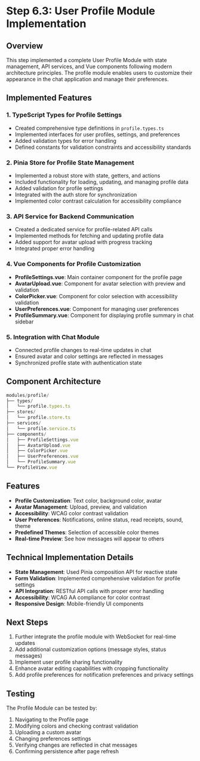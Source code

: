 # Step 6.3: User Profile Module Implementation

## Overview

This step implemented a complete User Profile Module with state management, API services, and Vue components following modern architecture principles. The profile module enables users to customize their appearance in the chat application and manage their preferences.

## Implemented Features

### 1. TypeScript Types for Profile Settings

- Created comprehensive type definitions in `profile.types.ts`
- Implemented interfaces for user profiles, settings, and preferences
- Added validation types for error handling
- Defined constants for validation constraints and accessibility standards

### 2. Pinia Store for Profile State Management

- Implemented a robust store with state, getters, and actions
- Included functionality for loading, updating, and managing profile data
- Added validation for profile settings
- Integrated with the auth store for synchronization
- Implemented color contrast calculation for accessibility compliance

### 3. API Service for Backend Communication

- Created a dedicated service for profile-related API calls
- Implemented methods for fetching and updating profile data
- Added support for avatar upload with progress tracking
- Integrated proper error handling

### 4. Vue Components for Profile Customization

- **ProfileSettings.vue**: Main container component for the profile page
- **AvatarUpload.vue**: Component for avatar selection with preview and validation
- **ColorPicker.vue**: Component for color selection with accessibility validation
- **UserPreferences.vue**: Component for managing user preferences
- **ProfileSummary.vue**: Component for displaying profile summary in chat sidebar

### 5. Integration with Chat Module

- Connected profile changes to real-time updates in chat
- Ensured avatar and color settings are reflected in messages
- Synchronized profile state with authentication state

## Component Architecture

```typescript
modules/profile/
├── types/
│   └── profile.types.ts
├── stores/
│   └── profile.store.ts
├── services/
│   └── profile.service.ts
├── components/
│   ├── ProfileSettings.vue
│   ├── AvatarUpload.vue
│   ├── ColorPicker.vue
│   ├── UserPreferences.vue
│   └── ProfileSummary.vue
└── ProfileView.vue
```

## Features

- **Profile Customization**: Text color, background color, avatar
- **Avatar Management**: Upload, preview, and validation
- **Accessibility**: WCAG color contrast validation
- **User Preferences**: Notifications, online status, read receipts, sound, theme
- **Predefined Themes**: Selection of accessible color themes
- **Real-time Preview**: See how messages will appear to others

## Technical Implementation Details

- **State Management**: Used Pinia composition API for reactive state
- **Form Validation**: Implemented comprehensive validation for profile settings
- **API Integration**: RESTful API calls with proper error handling
- **Accessibility**: WCAG AA compliance for color contrast
- **Responsive Design**: Mobile-friendly UI components

## Next Steps

1. Further integrate the profile module with WebSocket for real-time updates
2. Add additional customization options (message styles, status messages)
3. Implement user profile sharing functionality
4. Enhance avatar editing capabilities with cropping functionality
5. Add profile preferences for notification preferences and privacy settings

## Testing

The Profile Module can be tested by:

1. Navigating to the Profile page
2. Modifying colors and checking contrast validation
3. Uploading a custom avatar
4. Changing preferences settings
5. Verifying changes are reflected in chat messages
6. Confirming persistence after page refresh
